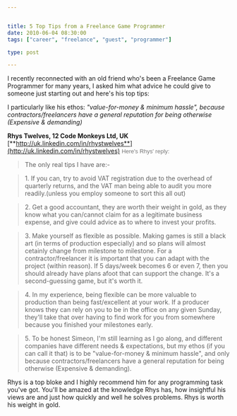 ```yaml
---


title: 5 Top Tips from a Freelance Game Programmer
date: 2010-06-04 08:30:00
tags: ["career", "freelance", "guest", "programmer"]

type: post

---
```

I recently reconnected with an old friend who's been a Freelance Game
Programmer for many years, I asked him what advice he could give to
someone just starting out and here's his top
tips:

I particularly like his ethos: *"value-for-money & minimum hassle", because contractors/freelancers have a general reputation for being otherwise (Expensive & demanding)*

**Rhys Twelves, 12 Code Monkeys Ltd, UK**
[**http://uk.linkedin.com/in/rhystwelves**](http://uk.linkedin.com/in/rhystwelves)
<span class="Apple-style-span"
style="color: #777777; font-family: arial, sans-serif; font-size: small;"><span
class="Apple-style-span"
style="-webkit-border-horizontal-spacing: 2px; -webkit-border-vertical-spacing: 2px; border-collapse: collapse; font-size: 13px;">
</span></span>
<span class="Apple-style-span"
style="color: #777777; font-family: arial, sans-serif; font-size: small;"><span
class="Apple-style-span"
style="-webkit-border-horizontal-spacing: 2px; -webkit-border-vertical-spacing: 2px; border-collapse: collapse; font-size: 13px;">Here's
Rhys' reply:</span></span>

> The only real tips I have are:-

> 1\. If you can, try to avoid VAT registration due to the overhead of
> quarterly returns, and the VAT man being able to audit you more
> readily.(unless you employ someone to sort this all out)

> 2\. Get a good accountant, they are worth their weight in gold, as they
> know what you can/cannot claim for as a legitimate business expense, and
> give could advice as to where to invest your profits.

> 3\. Make yourself as flexible as possible. Making games is still a black
> art (in terms of production especially) and so plans will almost
> cetainly change from milestone to milestone. For a contractor/freelancer
> it is important that you can adapt with the project (within reason). If
> 5 days/week becomes 6 or even 7, then you should already have plans
> afoot that can support the change. It's a second-guessing game, but it's
> worth it.

> 4\. In my experience, being flexible can be more valuable to production
> than being fast/excellent at your work. If a producer knows they can
> rely on you to be in the office on any given Sunday, they'll take that
> over having to find work for you from somewhere because you finished
> your milestones early.

> 5\. To be honest Simeon, I'm still learning as I go along, and different
> companies have different needs & expectations, but my ethos (if you can
> call it that) is to be "value-for-money & minimum hassle", and only
> because contractors/freelancers have a general reputation for being
> otherwise (Expensive & demanding).

Rhys is a top bloke and I highly recommend him for any programming task
you've got. You'll be amazed at the knowledge Rhys has, how insightful
his views are and just how quickly and well he solves problems. Rhys is
worth his weight in gold.
